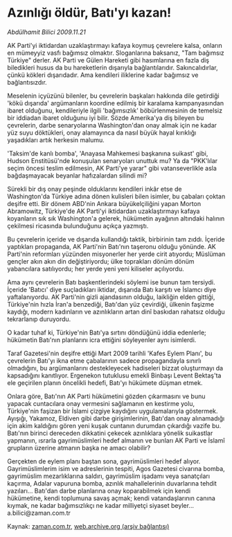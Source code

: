 # Azınlığı öldür, Batı'yı kazan!

*Abdülhamit Bilici 2009.11.21*

<tr><td class="metin" colspan="2" style="padding-top: 20px; padding-left: 5px; ">AK Parti'yi iktidardan uzaklaştırmayı kafaya koymuş çevrelere kalsa, onların en mümeyyiz vasfı bağımsız olmaktır. Sloganlarına baksanız, "Tam bağımsız Türkiye" derler. AK Parti ve Gülen Hareketi gibi hasımlarına en fazla diş biledikleri husus da bu hareketlerin dışarıyla bağlantılarıdır. Sakıncalıdırlar, çünkü kökleri dışarıdadır. Ama kendileri iliklerine kadar bağımsız ve bağlantısızdır.</td></tr><tr><td class="metin" colspan="2" style="padding-top: 20px; padding-left: 5px; "><p>Meselenin içyüzünü bilenler, bu çevrelerin başkaları hakkında dile getirdiği 'kökü dışarıda' argümanların koordine edilmiş bir karalama kampanyasından ibaret olduğunu, kendileriyle ilgili 'bağımsızlık' böbürlenmesinin de temelsiz bir iddiadan ibaret olduğunu iyi bilir. Sözde Amerika'ya diş bileyen bu çevrelerin, darbe senaryolarına Washington'dan onay almak için ne kadar yüz suyu döktükleri, onay alamayınca da nasıl büyük hayal kırıklığı yaşadıkları artık herkesin malumu.
<p>'Taksim'de kanlı bomba', 'Anayasa Mahkemesi başkanına suikast' gibi, Hudson Enstitüsü'nde konuşulan senaryoları unuttuk mu? Ya da "PKK'lılar seçim öncesi teslim edilmesin, AK Parti'ye yarar" gibi vatanseverlikle asla bağdaşmayacak beyanlar hafızalardan silindi mi?
<p>Sürekli bir dış onay peşinde olduklarını kendileri inkâr etse de Washington'da Türkiye adına dönen kulisleri bilen isimler, bu çabaları çoktan deşifre etti. Bir dönem ABD'nin Ankara büyükelçiliğini yapan Morton Abramowitz, Türkiye'de AK Parti'yi iktidardan uzaklaştırmayı kafaya koyanların sık sık Washington'a gelerek, hükümetin ayağının altındaki halının çekilmesi ricasında bulunduğunu açıkça yazmıştı.
<p>Bu çevrelerin içeride ve dışarıda kullandığı taktik, birbirinin tam zıddı. İçeride yaptıkları propaganda, AK Parti'nin Batı'nın taşeronu olduğu yönünde. AK Parti'nin reformları yüzünden misyonerler her yerde cirit atıyordu; Müslüman gençler akın akın din değiştiriyordu; ülke toprakları dönüm dönüm yabancılara satılıyordu; her yerde yeni yeni kiliseler açılıyordu.
<p>Ama aynı çevrelerin Batı başkentlerindeki söylemi ise bunun tam tersiydi. İçeride 'Batıcı' diye suçladıkları iktidar, dışarıda Batı karşıtı ve İslamcı diye yaftalanıyordu. AK Parti'nin gizli ajandasının olduğu, laikliğin elden gittiği, Türkiye'nin hızla İran'a benzediği, Batı'dan yüz çevirdiği, ülkenin faşizme kaydığı, modern kadınların ve azınlıkların artan dinî baskıdan rahatsız olduğu tekrarlanıp duruyordu.
<p>O kadar tuhaf ki, Türkiye'nin Batı'ya sırtını döndüğünü iddia edenlerle; hükümetin Batı'nın planlarını icra ettiğini söyleyenler aynı isimlerdi.
<p>Taraf Gazetesi'nin deşifre ettiği Mart 2009 tarihli 'Kafes Eylem Planı', bu çevrelerin Batı'yı ikna etme çabalarının sadece propagandayla sınırlı olmadığını, bu argümanlarını destekleyecek hadiseleri bizzat oluşturmayı da kapsadığını kanıtlıyor. Ergenekon tutuklusu emekli Binbaşı Levent Bektaş'ta ele geçirilen planın öncelikli hedefi, Batı'yı hükümete düşman etmek. 
<p>Onlara göre, Batı'nın AK Parti hükümetini gözden çıkarmasını ve bunu yapacak cuntacılara onay vermesini sağlamanın en kestirme yolu, Türkiye'nin faşizan bir İslami çizgiye kaydığını uygulamalarıyla göstermek. Ayışığı, Yakamoz, Eldiven gibi darbe girişimlerinin, Batı'dan onay alınamadığı için akim kaldığını gören yeni kuşak cuntanın durumdan çıkardığı vazife bu. Batı'nın birinci dereceden dikkatini çekecek azınlıklara yönelik suikastlar yapmanın, ısrarla gayrimüslimleri hedef almanın ve bunları AK Parti ve İslamî grupların üzerine atmanın başka ne amacı olabilir?
<p>Gerçekten de eylem planı baştan sona, gayrimüslimleri hedef alıyor. Gayrimüslimlerim isim ve adreslerinin tespiti, Agos Gazetesi civarına bomba, gayrimüslim mezarlıklarına saldırı, gayrimüslim işadamı veya sanatçıları kaçırma, Adalar vapuruna bomba, azınlık mahallelerinin duvarlarına tehdit yazıları... Batı'dan darbe planlarına onay koparabilmek için kendi hükümetine, kendi toplumuna savaş açmak; kendi vatandaşlarının canına kıymak, ne kadar bağımsızlıkçı ne kadar milliyetçi siyaset beyler... a.bilici@zaman.com.tr<br/></p></p></p></p></p></p></p></p></p></td></tr>

Kaynak: [zaman.com.tr](http://zaman.com.tr/yazar.do?yazino=918530), [web.archive.org (arşiv bağlantısı)](http://web.archive.org/web/20100110211512/http://zaman.com.tr:80/yazar.do?yazino=918530)
